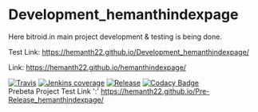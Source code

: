 # Development_hemanthindexpage
Here bitroid.in main project development & testing is being done.

Test Link: https://hemanth22.github.io/Development_hemanthindexpage/

Link: https://hemanth22.github.io/hemanthindexpage/

[![Travis](https://img.shields.io/travis/rust-lang/rust.svg?style=plastic)]()
[![Jenkins coverage](https://img.shields.io/jenkins/c/https/jenkins.qa.ubuntu.com/view/Utopic/view/All/job/address-book-service-utopic-i386-ci.svg?style=plastic)]()
[![Release](https://img.shields.io/badge/release-August%202018-brightgreen.svg?style=plastic)]()
[![Codacy Badge](https://api.codacy.com/project/badge/Grade/a04dac1283624338bbd0b1e33ca3f839)](https://www.codacy.com/app/hemanth22hemu/Development_hemanthindexpage?utm_source=github.com&amp;utm_medium=referral&amp;utm_content=hemanth22/Development_hemanthindexpage&amp;utm_campaign=Badge_Grade)
<br/>Prebeta Project Test Link ':' https://hemanth22.github.io/Pre-Release_hemanthindexpage/
